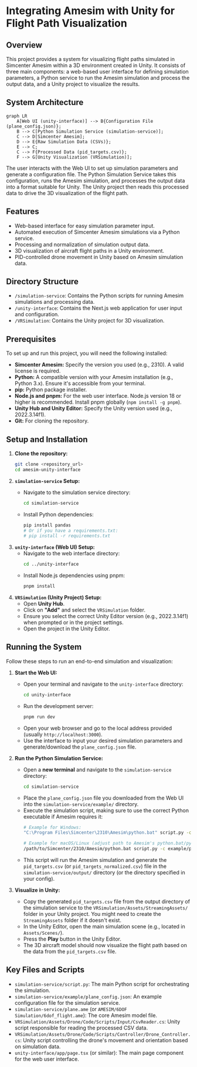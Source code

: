 # Integrating Amesim with Unity for Flight Path Visualization

## Overview

This project provides a system for visualizing flight paths simulated in Simcenter Amesim within a 3D environment created in Unity. It consists of three main components: a web-based user interface for defining simulation parameters, a Python service to run the Amesim simulation and process the output data, and a Unity project to visualize the results.

## System Architecture

```mermaid
graph LR
    A[Web UI (unity-interface)] --> B{Configuration File (plane_config.json)};
    B --> C[Python Simulation Service (simulation-service)];
    C --> D[Simcenter Amesim];
    D --> E{Raw Simulation Data (CSVs)};
    E --> C;
    C --> F{Processed Data (pid_targets.csv)};
    F --> G[Unity Visualization (VRSimulation)];
```

The user interacts with the Web UI to set up simulation parameters and generate a configuration file. The Python Simulation Service takes this configuration, runs the Amesim simulation, and processes the output data into a format suitable for Unity. The Unity project then reads this processed data to drive the 3D visualization of the flight path.

## Features

*   Web-based interface for easy simulation parameter input.
*   Automated execution of Simcenter Amesim simulations via a Python service.
*   Processing and normalization of simulation output data.
*   3D visualization of aircraft flight paths in a Unity environment.
*   PID-controlled drone movement in Unity based on Amesim simulation data.

## Directory Structure

*   `/simulation-service`: Contains the Python scripts for running Amesim simulations and processing data.
*   `/unity-interface`: Contains the Next.js web application for user input and configuration.
*   `/VRSimulation`: Contains the Unity project for 3D visualization.

## Prerequisites

To set up and run this project, you will need the following installed:

*   **Simcenter Amesim:** Specify the version you used (e.g., 2310). A valid license is required.
*   **Python:** A compatible version with your Amesim installation (e.g., Python 3.x). Ensure it's accessible from your terminal.
*   **pip:** Python package installer.
*   **Node.js and pnpm:** For the web user interface. Node.js version 18 or higher is recommended. Install pnpm globally (`npm install -g pnpm`).
*   **Unity Hub and Unity Editor:** Specify the Unity version used (e.g., 2022.3.14f1).
*   **Git:** For cloning the repository.

## Setup and Installation

1.  **Clone the repository:**
    ```bash
    git clone <repository_url>
    cd amesim-unity-interface
    ```
2.  **`simulation-service` Setup:**
    *   Navigate to the simulation service directory:
        ```bash
        cd simulation-service
        ```

    *   Install Python dependencies:
        ```bash
        pip install pandas
        # Or if you have a requirements.txt:
        # pip install -r requirements.txt
        ```
3.  **`unity-interface` (Web UI) Setup:**
    *   Navigate to the web interface directory:
        ```bash
        cd ../unity-interface
        ```
    *   Install Node.js dependencies using pnpm:
        ```bash
        pnpm install
        ```
4.  **`VRSimulation` (Unity Project) Setup:**
    *   Open **Unity Hub**.
    *   Click on **"Add"** and select the `VRSimulation` folder.
    *   Ensure you select the correct Unity Editor version (e.g., 2022.3.14f1) when prompted or in the project settings.
    *   Open the project in the Unity Editor.

## Running the System

Follow these steps to run an end-to-end simulation and visualization:

1.  **Start the Web UI:**
    *   Open your terminal and navigate to the `unity-interface` directory:
        ```bash
        cd unity-interface
        ```
    *   Run the development server:
        ```bash
        pnpm run dev
        ```
    *   Open your web browser and go to the local address provided (usually `http://localhost:3000`).
    *   Use the interface to input your desired simulation parameters and generate/download the `plane_config.json` file.

2.  **Run the Python Simulation Service:**
    *   Open a **new terminal** and navigate to the `simulation-service` directory:
        ```bash
        cd simulation-service
        ```
    *   Place the `plane_config.json` file you downloaded from the Web UI into the `simulation-service/example/` directory.
    *   Execute the simulation script, making sure to use the correct Python executable if Amesim requires it:
        ```bash
        # Example for Windows:
        "C:\Program Files\Simcenter\2310\Amesim\python.bat" script.py -c example/plane_config.json

        # Example for macOS/Linux (adjust path to Amesim's python.bat/python executable):
        /path/to/Simcenter/2310/Amesim/python.bat script.py -c example/plane_config.json
        ```
    *   This script will run the Amesim simulation and generate the `pid_targets.csv` (or `pid_targets_normalized.csv`) file in the `simulation-service/output/` directory (or the directory specified in your config).

3.  **Visualize in Unity:**
    *   Copy the generated `pid_targets.csv` file from the output directory of the simulation service to the `VRSimulation/Assets/StreamingAssets/` folder in your Unity project. You might need to create the `StreamingAssets` folder if it doesn't exist.
    *   In the Unity Editor, open the main simulation scene (e.g., located in `Assets/Scenes/`).
    *   Press the **Play** button in the Unity Editor.
    *   The 3D aircraft model should now visualize the flight path based on the data from the `pid_targets.csv` file.

## Key Files and Scripts

*   `simulation-service/script.py`: The main Python script for orchestrating the simulation.
*   `simulation-service/example/plane_config.json`: An example configuration file for the simulation service.
*   `simulation-service/plane.ame` (or `AMESIM/6DOF Simulation/6dof_flight.ame`): The core Amesim model file.
*   `VRSimulation/Assets/Drone/Code/Scripts/Input/CsvReader.cs`: Unity script responsible for reading the processed CSV data.
*   `VRSimulation/Assets/Drone/Code/Scripts/Controller/Drone_Controller.cs`: Unity script controlling the drone's movement and orientation based on simulation data.
*   `unity-interface/app/page.tsx` (or similar): The main page component for the web user interface.

